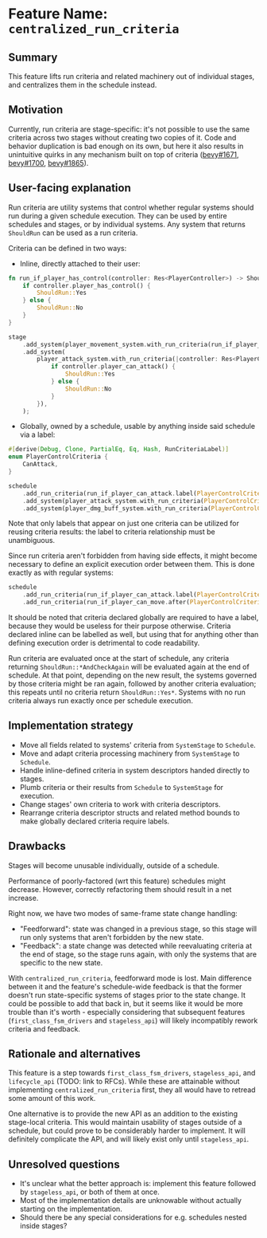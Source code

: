 # Feature Name: `centralized_run_criteria`

## Summary

This feature lifts run criteria and related machinery out of individual stages, and centralizes them in the schedule instead.

## Motivation

Currently, run criteria are stage-specific: it's not possible to use the same criteria across two stages without creating two copies of it. Code and behavior duplication is bad enough on its own, but here it also results in unintuitive quirks in any mechanism built on top of criteria ([bevy#1671](https://github.com/bevyengine/bevy/issues/1671), [bevy#1700](https://github.com/bevyengine/bevy/issues/1700), [bevy#1865](https://github.com/bevyengine/bevy/issues/1865)).

## User-facing explanation

Run criteria are utility systems that control whether regular systems should run during a given schedule execution. They can be used by entire schedules and stages, or by individual systems. Any system that returns `ShouldRun` can be used as a run criteria.

Criteria can be defined in two ways:
- Inline, directly attached to their user:
```rust
fn run_if_player_has_control(controller: Res<PlayerController>) -> ShouldRun {
    if controller.player_has_control() {
        ShouldRun::Yes
    } else {
        ShouldRun::No
    }
}

stage
    .add_system(player_movement_system.with_run_criteria(run_if_player_has_control))
    .add_system(
        player_attack_system.with_run_criteria(|controller: Res<PlayerController>| {
            if controller.player_can_attack() {
                ShouldRun::Yes
            } else {
                ShouldRun::No
            }
        }),
    );
```
- Globally, owned by a schedule, usable by anything inside said schedule via a label:
```rust
#[derive(Debug, Clone, PartialEq, Eq, Hash, RunCriteriaLabel)]
enum PlayerControlCriteria {
    CanAttack,
}

schedule
    .add_run_criteria(run_if_player_can_attack.label(PlayerControlCriteria::CanAttack))
    .add_system(player_attack_system.with_run_criteria(PlayerControlCriteria::CanAttack))
    .add_system(player_dmg_buff_system.with_run_criteria(PlayerControlCriteria::CanAttack))
```

Note that only labels that appear on just one criteria can be utilized for reusing criteria results: the label to criteria relationship must be unambiguous.

Since run criteria aren't forbidden from having side effects, it might become necessary to define an explicit execution order between them. This is done exactly as with regular systems:
```rust
schedule
    .add_run_criteria(run_if_player_can_attack.label(PlayerControlCriteria::CanAttack))
    .add_run_criteria(run_if_player_can_move.after(PlayerControlCriteria::CanAttack))
```

It should be noted that criteria declared globally are required to have a label, because they would be useless for their purpose otherwise. Criteria declared inline can be labelled as well, but using that for anything other than defining execution order is detrimental to code readability.

Run criteria are evaluated once at the start of schedule, any criteria returning `ShouldRun::*AndCheckAgain` will be evaluated again at the end of schedule. At that point, depending on the new result, the systems governed by those criteria might be ran again, followed by another criteria evaluation; this repeats until no criteria return `ShouldRun::Yes*`. Systems with no run criteria always run exactly once per schedule execution.

## Implementation strategy

- Move all fields related to systems' criteria from `SystemStage` to `Schedule`.
- Move and adapt criteria processing machinery from `SystemStage` to `Schedule`.
- Handle inline-defined criteria in system descriptors handed directly to stages.
- Plumb criteria or their results from `Schedule` to `SystemStage` for execution.
- Change stages' own criteria to work with criteria descriptors.
- Rearrange criteria descriptor structs and related method bounds to make globally declared criteria require labels.

## Drawbacks

Stages will become unusable individually, outside of a schedule.

Performance of poorly-factored (wrt this feature) schedules might decrease. However, correctly refactoring them should result in a net increase.

Right now, we have two modes of same-frame state change handling:

* "Feedforward": state was changed in a previous stage, so this stage will run only systems that aren't forbidden by the new state.
* "Feedback": a state change was detected while reevaluating criteria at the end of stage, so the stage runs again, with only the systems that are specific to the new state. 

With `centralized_run_criteria`, feedforward mode is lost. Main difference between it and the feature's schedule-wide feedback is that the former doesn't run state-specific systems of stages prior to the state change. It could be possible to add that back in, but it seems like it would be more trouble than it's worth - especially considering that subsequent features (`first_class_fsm_drivers` and `stageless_api`) will likely incompatibly rework criteria and feedback.

## Rationale and alternatives

This feature is a step towards `first_class_fsm_drivers`, `stageless_api`, and `lifecycle_api` (TODO: link to RFCs). While these are attainable without implementing `centralized_run_criteria` first, they all would have to retread some amount of this work.

One alternative is to provide the new API as an addition to the existing stage-local criteria. This would maintain usability of stages outside of a schedule, but could prove to be considerably harder to implement. It will definitely complicate the API, and will likely exist only until `stageless_api`.

## Unresolved questions

- It's unclear what the better approach is: implement this feature followed by `stageless_api`, or both of them at once.
- Most of the implementation details are unknowable without actually starting on the implementation.
- Should there be any special considerations for e.g. schedules nested inside stages?

